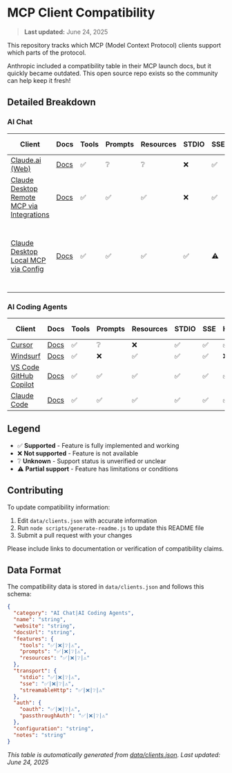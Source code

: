 # MCP Client Compatibility

> **Last updated:** June 24, 2025

This repository tracks which MCP (Model Context Protocol) clients support which parts of the protocol.

Anthropic included a compatibility table in their MCP launch docs, but it quickly became outdated. This open source repo exists so the community can help keep it fresh!

## Detailed Breakdown

### AI Chat

| Client | Docs | Tools | Prompts | Resources | STDIO | SSE | HTTP | OAuth | Pass-through | Notes |
|--------|------|-------|---------|-----------|-------|-----|------|-------|-------------|--------|
| [Claude.ai (Web)](https://claude.ai) | [Docs](https://support.anthropic.com/en/articles/11175166-about-custom-integrations-using-remote-mcp) | ✅ | ❔ | ❔ | ❌ | ✅ | ✅ | ✅ | ✅ |  |
| [Claude Desktop Remote MCP via Integrations](https://claude.ai/download) | [Docs](https://support.anthropic.com/en/articles/11503834-building-custom-integrations-via-remote-mcp-servers) | ✅ | ✅ | ✅ | ❌ | ✅ | ✅ | ✅ | ✅ | Only available on Pro, Max, Teams, and Enterprise tiers. Configure via Settings > Integrations. |
| [Claude Desktop Local MCP via Config](https://claude.ai/download) | [Docs](https://modelcontextprotocol.io/quickstart/user) | ✅ | ✅ | ✅ | ✅ | ⚠️ | ⚠️ | ❌ | ❔ | SSE/HTTP via proxy only. Configure via Claude Settings > Developer > edit claude_desktop_config.json config. Claude Desktop won't connect to remote servers configured via claude_desktop_config.json. |

### AI Coding Agents

| Client | Docs | Tools | Prompts | Resources | STDIO | SSE | HTTP | OAuth | Pass-through | Notes |
|--------|------|-------|---------|-----------|-------|-----|------|-------|-------------|--------|
| [Cursor](https://cursor.sh) | [Docs](https://docs.cursor.com/context/model-context-protocol) | ✅ | ❔ | ❌ | ✅ | ✅ | ✅ | ✅ | ❔ |  |
| [Windsurf](https://codeium.com/windsurf) | [Docs](https://docs.windsurf.com/windsurf/cascade/mcp#model-context-protocol-mcp) | ✅ | ❌ | ✅ | ✅ | ✅ | ❌ | ❔ | ❔ |  |
| [VS Code GitHub Copilot](https://github.com/features/copilot) | [Docs](https://docs.github.com/en/copilot/customizing-copilot/using-model-context-protocol/extending-copilot-chat-with-mcp) | ✅ | ✅ | ✅ | ✅ | ✅ | ✅ | ❔ | ❔ | Supports sampling |
| [Claude Code](https://claude.ai/code) | [Docs](https://docs.anthropic.com/en/docs/claude-code/mcp) | ✅ | ✅ | ✅ | ✅ | ✅ | ✅ | ❔ | ❔ |  |

## Legend

- ✅ **Supported** - Feature is fully implemented and working
- ❌ **Not supported** - Feature is not available
- ❔ **Unknown** - Support status is unverified or unclear
- ⚠️ **Partial support** - Feature has limitations or conditions

## Contributing

To update compatibility information:

1. Edit `data/clients.json` with accurate information
2. Run `node scripts/generate-readme.js` to update this README file
3. Submit a pull request with your changes

Please include links to documentation or verification of compatibility claims.

## Data Format

The compatibility data is stored in `data/clients.json` and follows this schema:

```json
{
  "category": "AI Chat|AI Coding Agents",
  "name": "string", 
  "website": "string",
  "docsUrl": "string",
  "features": {
    "tools": "✅|❌|❔|⚠️",
    "prompts": "✅|❌|❔|⚠️", 
    "resources": "✅|❌|❔|⚠️"
  },
  "transport": {
    "stdio": "✅|❌|❔|⚠️",
    "sse": "✅|❌|❔|⚠️",
    "streamableHttp": "✅|❌|❔|⚠️"
  },
  "auth": {
    "oauth": "✅|❌|❔|⚠️",
    "passthroughAuth": "✅|❌|❔|⚠️"
  },
  "configuration": "string",
  "notes": "string"
}
```

*This table is automatically generated from [data/clients.json](data/clients.json). Last updated: June 24, 2025*
